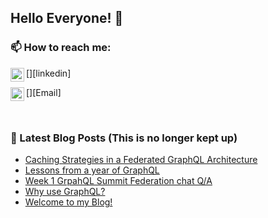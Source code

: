 ## Hello Everyone! 👋

<!-- - 🔭 I’m currently working on becoming a better developer! And my main focus right now is yelling things into the internet though blog posts and twitter.
- 👯 I’m looking to collaborate on any type of node project and/or talk about GraphQL
- 💬 Ask me about anything! no serously just about anyhting. -->
### 📫 How to reach me: 

<!--[<img align="left" alt="https://kyleschrade-blog.netlify.app" width="22px" src="https://raw.githubusercontent.com/iconic/open-iconic/master/svg/globe.svg" />][website]
[<img align="left" alt="Twitter" width="22px" src="https://cdn.jsdelivr.net/npm/simple-icons@v3/icons/twitter.svg" />][twitter] -->
[<img align="left" alt="LinkedIn" width="22px" src="https://cdn.jsdelivr.net/npm/simple-icons@v3/icons/linkedin.svg" />][linkedin]
<!--[<img align="left" alt="Instagram" width="22px" src="https://cdn.jsdelivr.net/npm/simple-icons@v3/icons/instagram.svg" />][instagram] -->
[<img align="left" alt="Instagram" width="22px" src="https://cdn.jsdelivr.net/npm/simple-icons@v3/icons/gmail.svg" />][Email]

<br />

### 📕 Latest Blog Posts (This is no longer kept up)
<!-- BLOG-POST-LIST:START -->
- [Caching Strategies in a Federated GraphQL Architecture](https://kyleschrade-blog.netlify.app//posts/caching-strategies-in-a-federated-graphql-architecture)
- [Lessons from a year of GraphQL](https://kyleschrade-blog.netlify.app//posts/lessions-from-a-year-of-gql)
- [Week 1 GrpahQL Summit Federation chat Q/A](https://kyleschrade-blog.netlify.app//posts/GQL-Summit-w1-qa)
- [Why use GraphQL?](https://kyleschrade-blog.netlify.app//posts/why-use-graphql)
- [Welcome to my Blog!](https://kyleschrade-blog.netlify.app//posts/welcome)
<!-- BLOG-POST-LIST:END -->

<!-- ### Personal Github

<img align="left" alt="codeSTACKr's Github Stats" src="https://github-readme-stats.vercel.app/api?username=kschrade&show_icons=true&hide_border=true&theme=radical" />

[![Top Langs](https://github-readme-stats.vercel.app/api/top-langs/?username=anuraghazra&layout=kschrade&layout=compact&theme=radical)](https://github.com/anuraghazra/github-readme-stats)

<br />

### [StockX Github](https://github.com/kyleschrade)

<img align="left" alt="codeSTACKr's Github Stats" src="https://github-readme-stats.vercel.app/api?username=kyleschrade&show_icons=true&hide_border=true&theme=radical&count_private=true" />


[![Top Langs](https://github-readme-stats.vercel.app/api/top-langs/?username=anuraghazra&layout=kyleschrade&layout=compact&theme=radical)](https://github.com/anuraghazra/github-readme-stats)

-->

<br />


<!-- [website]: https://kyleschrade-blog.netlify.app/
[twitter]: https://twitter.com/codeSTACKr
[email]: kyleschrade2@gmail.com
[instagram]: https://instagram.com/codeSTACKr
[linkedin]: https://www.linkedin.com/in/kyle-schrade-63a003aa -->
